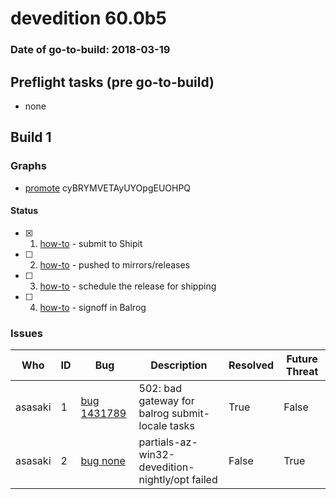 # devedition 60.0b5

### Date of go-to-build: 2018-03-19

## Preflight tasks (pre go-to-build)
- none

## Build 1  

### Graphs
* [promote](https://tools.taskcluster.net/push-inspector/#/cyBRYMVETAyUYOpgEUOHPQ) cyBRYMVETAyUYOpgEUOHPQ


#### Status
- [x] 1.  [how-to](https://wiki.mozilla.org/Release:Release_Automation_on_Mercurial:Starting_a_Release#Submit_to_Ship_It)  - submit to Shipit
- [ ] 2.  [how-to](https://github.com/mozilla-releng/releasewarrior-2.0/blob/master/docs/release-promotion/desktop/howto.md#push-artifacts-to-releases-directory)  - pushed to mirrors/releases
- [ ] 3.  [how-to](https://github.com/mozilla-releng/releasewarrior-2.0/blob/master/docs/release-promotion/desktop/howto.md#ship-the-release)  - schedule the release for shipping
- [ ] 4.  [how-to](https://github.com/mozilla-releng/releasewarrior-2.0/blob/master/docs/release-promotion/desktop/howto.md#obtain-sign-offs-for-changes)  - signoff in Balrog

### Issues
| Who                 | ID               | Bug                                                                 | Description                | Resolved                | Future Threat                |
| ------------------- | ---------------- | ------------------------------------------------------------------- | -------------------------- | ----------------------- | ---------------------------- |
| asasaki  | 1 | [bug 1431789](https://bugzil.la/1431789)        | 502: bad gateway for balrog submit-locale tasks | True | False |
| asasaki  | 2 | [bug none](https://bugzil.la/none)        | partials-az-win32-devedition-nightly/opt failed | False | True |


